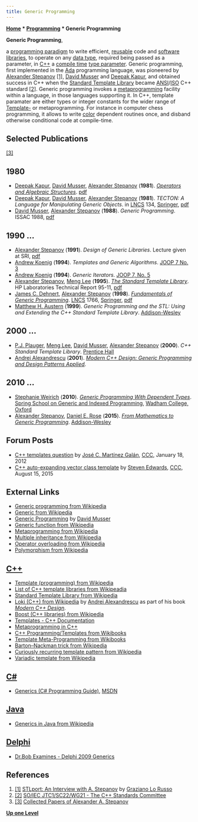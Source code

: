```yaml
---
title: Generic Programming
---
```

**[Home](Home "Home") * [Programming](Programming "Programming") * Generic Programming**

**Generic Programming**,

a [programming paradigm](https://en.wikipedia.org/wiki/Programming_paradigm) to write efficient, [reusable](https://en.wikipedia.org/wiki/Code_reuse) code and [software libraries](https://en.wikipedia.org/wiki/Library_%28computing%29), to operate on any [data type](Data "Data"), required being passed as a parameter, in [C++](Cpp "Cpp") a [compile time](https://en.wikipedia.org/wiki/Compile_time) [type parameter](https://en.wikipedia.org/wiki/TypeParameter).
Generic programming, first implemented in the [Ada](index.php?title=Ada&action=edit&redlink=1 "Ada (page does not exist)") programming language, was pioneered by [Alexander Stepanov](https://en.wikipedia.org/wiki/Alexander_Stepanov) <a id="cite-note-1" href="#cite-ref-1">[1]</a>, [David Musser](Mathematician#DMusser "Mathematician") and [Deepak Kapur](Mathematician#DKapur "Mathematician"), and obtained success in C++ when the [Standard Template Library](https://en.wikipedia.org/wiki/Standard_Template_Library) became [ANSI](https://en.wikipedia.org/wiki/American_National_Standards_Institute)/[ISO](https://en.wikipedia.org/wiki/International_Organization_for_Standardization) C++ standard <a id="cite-note-2" href="#cite-ref-2">[2]</a>.
Generic programming invokes a [metaprogramming](https://en.wikipedia.org/wiki/Metaprogramming) facility within a language, in those languages supporting it.
In C++, template paramater are either types or integer constants for the wider range of [Template-](https://en.wikipedia.org/wiki/Template_%28programming%29) or metaprogramming. For instance in computer chess programming, it allows to write [color](Color "Color") dependent routines once, and disband otherwise conditional code at compile-time.

## Selected Publications

<a id="cite-note-3" href="#cite-ref-3">[3]</a>

## 1980

- [Deepak Kapur](Mathematician#DKapur "Mathematician"), [David Musser](Mathematician#DMusser "Mathematician"), [Alexander Stepanov](https://en.wikipedia.org/wiki/Alexander_Stepanov) (**1981**). *[Operators and Algebraic Structures](http://portal.acm.org/citation.cfm?doid=942572.806763)*. [pdf](http://www.stepanovpapers.com/p59-kapur.pdf)
- [Deepak Kapur](Mathematician#DKapur "Mathematician"), [David Musser](Mathematician#DMusser "Mathematician"), [Alexander Stepanov](https://en.wikipedia.org/wiki/Alexander_Stepanov) (**1981**). *TECTON: A Language for Manipulating Generic Objects*. in [LNCS](https://en.wikipedia.org/wiki/Lecture_Notes_in_Computer_Science) 134, [Springer](https://en.wikipedia.org/wiki/Springer_Science%2BBusiness_Media), [pdf](http://www.stepanovpapers.com/Tecton.pdf)
- [David Musser](Mathematician#DMusser "Mathematician"), [Alexander Stepanov](https://en.wikipedia.org/wiki/Alexander_Stepanov) (**1988**). *Generic Programming*. ISSAC 1988, [pdf](http://www.stepanovpapers.com/genprog.pdf)

## 1990 ...

- [Alexander Stepanov](https://en.wikipedia.org/wiki/Alexander_Stepanov) (**1991**). *Design of Generic Libraries*. Lecture given at SRI, [pdf](http://www.stepanovpapers.com/DesignOfGenericLibraries.pdf)
- [Andrew Koenig](Andrew_Koenig "Andrew Koenig") (**1994**). *Templates and Generic Algorithms*. [JOOP 7 No. 3](http://dblp.dagstuhl.de/db/journals/joop/joop7.html#Koenig94b)
- [Andrew Koenig](Andrew_Koenig "Andrew Koenig") (**1994**). *Generic Iterators*. [JOOP 7, No. 5](http://dblp.dagstuhl.de/db/journals/joop/joop7.html#Koenig94d)
- [Alexander Stepanov](https://en.wikipedia.org/wiki/Alexander_Stepanov), [Meng Lee](https://en.wikipedia.org/wiki/Meng_Lee) (**1995**). *[The Standard Template Library](http://www.hpl.hp.com/techreports/95/HPL-95-11.html)*. HP Laboratories Technical Report 95-11, [pdf](http://www.stepanovpapers.com/STL/DOC.PDF)
- [James C. Dehnert](Mathematician#JCDehnert "Mathematician"), [Alexander Stepanov](https://en.wikipedia.org/wiki/Alexander_Stepanov) (**1998**). *[Fundamentals of Generic Programming](http://portal.acm.org/citation.cfm?id=724183)*. [LNCS](https://en.wikipedia.org/wiki/Lecture_Notes_in_Computer_Science) 1766, [Springer](https://en.wikipedia.org/wiki/Springer_Science%2BBusiness_Media), [pdf](http://www.stepanovpapers.com/DeSt98.pdf)
- [Matthew H. Austern](http://lafstern.org/matt/) (**1999**). *Generic Programming and the STL: Using and Extending the C++ Standard Template Library*. [Addison-Wesley](https://en.wikipedia.org/wiki/Addison-Wesley)

## 2000 ...

- [P.J. Plauger](https://en.wikipedia.org/wiki/P._J._Plauger), [Meng Lee](https://en.wikipedia.org/wiki/Meng_Lee), [David Musser](Mathematician#DMusser "Mathematician"), [Alexander Stepanov](https://en.wikipedia.org/wiki/Alexander_Stepanov) (**2000**). *C++ Standard Template Library*. [Prentice Hall](https://en.wikipedia.org/wiki/Prentice_Hall)
- [Andrei Alexandrescu](Mathematician#AAlexandrescu "Mathematician") (**2001**). *[Modern C++ Design: Generic Programming and Design Patterns Applied](https://en.wikipedia.org/wiki/Modern_C%2B%2B_Design)*.

## 2010 ...

- [Stephanie Weirich](Mathematician#SWeirich "Mathematician") (**2010**). *[Generic Programming With Dependent Types](https://www.seas.upenn.edu/~sweirich/ssgip/)*. [Spring School on Generic and Indexed Programming](http://www.comlab.ox.ac.uk/projects/gip/school.html), [Wadham College, Oxford](https://en.wikipedia.org/wiki/Wadham_College,_Oxford)
- [Alexander Stepanov](https://en.wikipedia.org/wiki/Alexander_Stepanov), [Daniel E. Rose](https://www.thriftbooks.com/a/daniel-e-rose/1522625/) (**2015**). *[From Mathematics to Generic Programming](http://fm2gp.com/)*. [Addison-Wesley](https://en.wikipedia.org/wiki/Addison-Wesley)

## Forum Posts

- [C++ templates question](http://www.talkchess.com/forum/viewtopic.php?t=42046) by [José C. Martínez Galán](index.php?title=Jos%C3%A9_C._Mart%C3%ADnez_Gal%C3%A1n&action=edit&redlink=1 "José C. Martínez Galán (page does not exist)"), [CCC](CCC "CCC"), January 18, 2012
- [C++ auto-expanding vector class template](http://www.talkchess.com/forum3/viewtopic.php?f=7&t=57274) by [Steven Edwards](Steven_Edwards "Steven Edwards"), [CCC](CCC "CCC"), August 15, 2015

## External Links

- [Generic programming from Wikipedia](https://en.wikipedia.org/wiki/Generic_programming)
- [Generic from Wikipedia](https://en.wikipedia.org/wiki/Generic)
- [Generic Programming](http://www.cs.rpi.edu/%7Emusser/gp/) by [David Musser](Mathematician#DMusser "Mathematician")
- [Generic function from Wikipedia](https://en.wikipedia.org/wiki/Generic_function)
- [Metaprogramming from Wikipedia](https://en.wikipedia.org/wiki/Metaprogramming)
- [Multiple inheritance from Wikipedia](https://en.wikipedia.org/wiki/Multiple_inheritance)
- [Operator overloading from Wikipedia](https://en.wikipedia.org/wiki/Operator_overloading)
- [Polymorphism from Wikipedia](https://en.wikipedia.org/wiki/Polymorphism_%28computer_science%29)

## [C++](Cpp "Cpp")

- [Template (programming) from Wikipedia](https://en.wikipedia.org/wiki/Template_%28programming%29)
- [List of C++ template libraries from Wikipeadia](https://en.wikipedia.org/wiki/List_of_C%2B%2B_template_libraries)
- [Standard Template Library from Wikipedia](https://en.wikipedia.org/wiki/Standard_Template_Library)
- [Loki (C++) from Wikipedia](https://en.wikipedia.org/wiki/Loki_%28C%2B%2B%29) by [Andrei Alexandrescu](Mathematician#AAlexandrescu "Mathematician") as part of his book *[Modern C++ Design](https://en.wikipedia.org/wiki/Modern_C%2B%2B_Design)*.
- [Boost (C++ libraries) from Wikipedia](https://en.wikipedia.org/wiki/Boost_%28C%2B%2B_libraries%29)
- [Templates - C++ Documentation](http://www.cplusplus.com/doc/tutorial/templates/)
- [Metaprogramming in C++](http://wordaligned.org/docs/metaprogramming/metaprogramming_is_your_friend/cpp.html)
- [C++ Programming/Templates from Wikibooks](https://en.wikibooks.org/wiki/C%2B%2B_Programming/Templates)
- [Template Meta-Programming from Wikibooks](https://en.wikibooks.org/wiki/C%2B%2B_Programming/Templates/Template_Meta-Programming)
- [Barton–Nackman trick from Wikipedia](https://en.wikipedia.org/wiki/Barton%E2%80%93Nackman_trick)
- [Curiously recurring template pattern from Wikipedia](https://en.wikipedia.org/wiki/Curiously_recurring_template_pattern)
- [Variadic template from Wikipedia](https://en.wikipedia.org/wiki/Variadic_template)

## [C#](C_sharp "C sharp")

- [Generics (C# Programming Guide)](https://docs.microsoft.com/en-us/dotnet/csharp/programming-guide/generics/index), [MSDN](https://en.wikipedia.org/wiki/Microsoft_Developer_Network)

## [Java](Java "Java")

- [Generics in Java from Wikipedia](https://en.wikipedia.org/wiki/Generics_in_Java)

## [Delphi](Delphi "Delphi")

- [Dr.Bob Examines - Delphi 2009 Generics](http://www.drbob42.com/examines/examinA4.htm)

## References

1. <a id="cite-ref-1" href="#cite-note-1">[1]</a> [STLport: An Interview with A. Stepanov](http://www.stlport.org/resources/StepanovUSA.html) by [Graziano Lo Russo](http://www.informatik.uni-trier.de/~ley/db/indices/a-tree/r/Russo:Graziano_Lo.html)
1. <a id="cite-ref-2" href="#cite-note-2">[2]</a> [SO/IEC JTC1/SC22/WG21 - The C++ Standards Committee](http://www.open-std.org/jtc1/sc22/wg21/)
1. <a id="cite-ref-3" href="#cite-note-3">[3]</a> [Collected Papers of Alexander A. Stepanov](http://www.stepanovpapers.com/)

**[Up one Level](Programming "Programming")**

